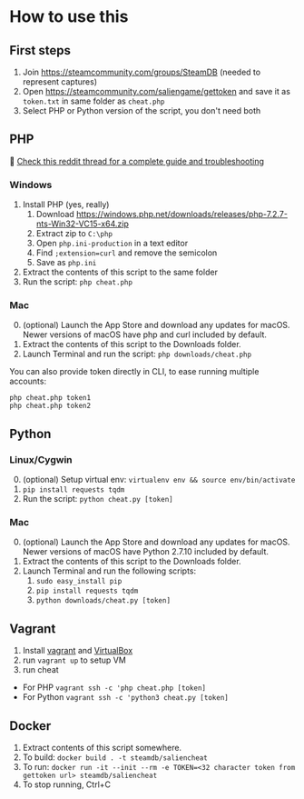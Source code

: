 # How to use this

## First steps

1. Join https://steamcommunity.com/groups/SteamDB (needed to represent captures)
2. Open https://steamcommunity.com/saliengame/gettoken and save it as `token.txt` in same folder as `cheat.php`
3. Select PHP or Python version of the script, you don't need both

## PHP

📣 [Check this reddit thread for a complete guide and troubleshooting](https://redd.it/8t5w8v)

### Windows

1. Install PHP (yes, really)
   1. Download https://windows.php.net/downloads/releases/php-7.2.7-nts-Win32-VC15-x64.zip
   2. Extract zip to `C:\php`
   3. Open `php.ini-production` in a text editor
   4. Find `;extension=curl` and remove the semicolon
   5. Save as `php.ini`
2. Extract the contents of this script to the same folder
3. Run the script: `php cheat.php`

### Mac

0. (optional) Launch the App Store and download any updates for macOS. Newer versions of macOS have php and curl included by default.
1. Extract the contents of this script to the Downloads folder.
2. Launch Terminal and run the script: `php downloads/cheat.php`

You can also provide token directly in CLI, to ease running multiple accounts:
```
php cheat.php token1
php cheat.php token2
```

## Python

### Linux/Cygwin

0. (optional) Setup virtual env: `virtualenv env && source env/bin/activate`
1. `pip install requests tqdm`
2. Run the script: `python cheat.py [token]`

### Mac

0. (optional) Launch the App Store and download any updates for macOS. Newer versions of macOS have Python 2.7.10 included by default.
1. Extract the contents of this script to the Downloads folder.
2. Launch Terminal and run the following scripts:
   1. `sudo easy_install pip`
   2. `pip install requests tqdm`
   3. `python downloads/cheat.py [token]`

## Vagrant

1. Install [vagrant](https://www.vagrantup.com/downloads.html) and [VirtualBox](https://www.virtualbox.org/wiki/Downloads)
2. run `vagrant up` to setup VM
3. run cheat
  * For PHP `vagrant ssh -c 'php cheat.php [token]`
  * For Python `vagrant ssh -c 'python3 cheat.py [token]`

## Docker
1. Extract contents of this script somewhere.
2. To build: `docker build . -t steamdb/saliencheat`
3. To run: `docker run -it --init --rm -e TOKEN=<32 character token from gettoken url> steamdb/saliencheat`
4. To stop running, Ctrl+C
